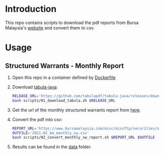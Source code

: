 # Introduction
This repo contains scripts to download the pdf reports from Bursa Malaysia's [website](https://www.bursamalaysia.com/) and convert them to csv.

# Usage

## Structured Warrants - Monthly Report

1. Open this repo in a container defined by [Dockerfile](./Dockerfile)

2. Download [tabula-java](https://github.com/tabulapdf/tabula-java/releases):
    ```bash
    RELEASE_URL='https://github.com/tabulapdf/tabula-java/releases/download/v1.0.4/tabula-1.0.4-jar-with-dependencies.jar'
    bash scripts/01_download_tabula.sh $RELEASE_URL
    ```

3. Get the url of the monthly structured warrants report from [here](https://www.bursamalaysia.com/market_information/market_statistic/securities). 

4. Convert the pdf into csv:
    ```bash
    REPORT_URL='https://www.bursamalaysia.com/misc/missftp/securities/securities_equities_call_warrants_2021-02-28-19-00-03.pdf'
    OUTFILE='2021-02_bm_monthly_sw.csv'
    bash scripts/02_convert_monthly_sw_report.sh $REPORT_URL $OUTFILE
    ```
5. Results can be found in the [data](./data) folder.